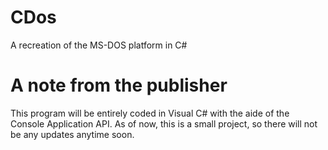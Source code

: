# CDos
A recreation of the MS-DOS platform in C#

# A note from the publisher
This program will be entirely coded in Visual C# with the aide of the Console Application API. As of now, this is a small project, so there will not be any updates anytime soon.
